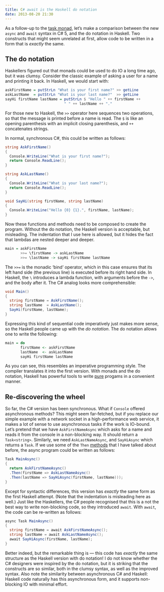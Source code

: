 ```yaml
---
title: C# await is the Haskell do notation
date: 2013-08-20 21:30
---
```


As a follow-up to the [task monad](/2013/05/01/the-task-monad-in-csharp),
let’s make a comparison between the new `async` and `await` syntax in C# 5,
and the do notation in Haskell. Two constructs that might seem unrelated at
first, allow code to be written in a form that is _exactly_ the same.

<!--more-->

The do notation
---------------
Haskellers figured out that monads could be used to do IO a long time ago, but
it was clumsy. Consider the classic example of asking a user for a name and
printing it back. In Haskell, we would start with:

```haskell
askFirstName = putStrLn "What is your first name?" >> getLine
askLastName  = putStrLn "What is your last name?"  >> getLine
sayHi firstName lastName = putStrLn $ "Hello " ++ firstName ++
                           " " ++ lastName ++ "."
```

For those new to Haskell, the `>>` operator here sequences two operations, so
that the message is printed before a name is read. The `$` is like an opening
parenthesis with an implicit closing parenthesis, and `++` concatenates strings.

In normal, synchronous C#, this could be written as follows:

```cs
string AskFirstName()
{
  Console.WriteLine("What is your first name?");
  return Console.ReadLine();
}

string AskLastName()
{
  Console.WriteLine("What is your last name?");
  return Console.ReadLine();
}

void SayHi(string firstName, string lastName)
{
  Console.WriteLine("Hello {0} {1}.", firstName, lastName);
}
```

Now these functions and methods need to be composed to create the program.
Without the do notation, the Haskell version is acceptable, but misleading.
The indentation that I use here is allowed, but it hides the fact that
lambdas are nested deeper and deeper.

```haskell
main = askFirstName
       >>= \firstName -> askLastName
       >>= \lastName -> sayHi firstName lastName
```

The `>>=` is the monadic ‘bind’ operator, which in this case ensures that its
left hand side (the previous line) is executed before its right hand side. In
Haskell, the `\` introduces a lambda function, with arguments before the `->`,
and the body after it. The C# analog looks more comprehensible:

```cs
void Main()
{
  string firstName = AskFirstName();
  string lastName  = AskLastName();
  SayHi(firstName, lastName);
}
```

Expressing this kind of sequential code imperatively just makes more sense,
so the Haskell people came up with the _do notation_. The do notation allows
one to write the following:

```haskell
main = do
       firstName <- askFirstName
       lastName  <- askLastName
       sayHi firstName lastName
```

As you can see, this resembles an imperative programming style. The compiler
translates it into the first version. With monads and the do notation, Haskell
has powerful tools to write [pure](https://en.wikipedia.org/wiki/Pure_function)
progams in a convenient manner.

Re-discovering the wheel
------------------------
So far, the C# version has been synchronous. What if `Console` offered
asynchronous methods? This might seem far-fetched, but if you replace our simple
example with a network socket in a high-performance web service, it makes
a lot of sense to use asynchronous tasks if the work is IO-bound. Let’s
pretend that we have `AskFirstNameAsync` which asks for a name and reads it from
the console in a non-blocking way. It should return a `Task<string>`. Similarly,
we need `AskLastNameAsync`, and `SayHiAsync` which returns a `Task`. If we use
some of the `Then` [methods](https://blogs.msdn.com/b/pfxteam/archive/2010/11/21/10094564.aspx)
that I have talked about before, the async program could be written as follows:

```cs
Task MainAsync()
{
  return AskFirstNameAsync()
  .Then(firstName => AskLastNameAsync()
  .Then(lastName => SayHiAsync(firstName, lastName)));
}
```

Except for syntactic differences, this version has _exactly_ the same form as
the first Haskell attempt. (Note that the indentation is misleading here as well.)
Just like the Haskellers, the C# people recognised that this is a not the best
way to write non-blocking code, so they introduced `await`. With `await`, the
code can be re-written as follows:

```cs
async Task MainAsync()
{
  string firstName = await AskFirstNameAsync();
  string lastName = await AskLastNameAsync();
  await SayHiAsync(firstName, lastName);
}
```

Better indeed, but the remarkable thing is — this code has _exactly_ the same
structure as the Haskell version with do notation! I do not know whether the C#
designers were inspired by the do notation, but it is striking that the
constructs are so similar, both in the clumsy syntax, as well as the improved
syntax. Also note the similarity between asynchronous C# and Haskell: Haskell
code naturally has this asynchronous form, and it supports non-blocking IO with
minimal effort.
